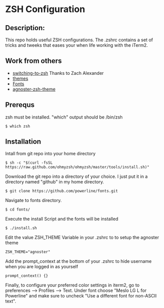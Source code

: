 # ZSH Configuration

##  Description: 
This repo holds useful ZSH configurations. The .zshrc contains a set of tricks and tweeks that eases your when life working with the iTerm2.


## Work from others

* [switching-to-zsh] Thanks to Zach Alexander
* [themes] 
* [Fonts] 
* [agnoster-zsh-theme] 


[switching-to-zsh]:                         http://zpalexander.com/switching-to-zsh/
[themes]:                                   https://github.com/ohmyzsh/ohmyzsh/wiki/themes
[fonts]:                                    https://github.com/powerline/fonts
[agnoster-zsh-theme]:                       https://github.com/agnoster/agnoster-zsh-theme

## Prerequs


zsh must be installed. "which" output should be /bin/zsh
```console
$ which zsh
```


## Installation

Intall from git repo into your home directory

```console
$ sh -c "$(curl -fsSL https://raw.github.com/ohmyzsh/ohmyzsh/master/tools/install.sh)"
```

Download the git repo into a directory of your choice. I just put it in a directory named "github" in my home directory.

```console
$ git clone https://github.com/powerline/fonts.git
```

Navigate to fonts directory.
```console
$ cd fonts/
```

Execute the install Script and the fonts will be installed
```console
$ ./install.sh
```

Edit the value ZSH_THEME Variable in your .zshrc to to setup the agnoster theme

```console
ZSH_THEME="agnoster"
```

Add the prompt_context at the bottom of your .zshrc to hide username when you are logged in as yourself

```console
prompt_context() {}
```


Finally, to configure your preferred color settings in iterm2, go to preferences --> Profiles --> Text. Under font choose "Meslo LG L for Powerline" and make sure to uncheck "Use a different font for non-ASCII text". 

